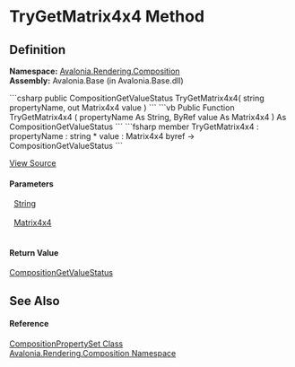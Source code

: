 # TryGetMatrix4x4 Method




## Definition
**Namespace:** <a href="N_Avalonia_Rendering_Composition">Avalonia.Rendering.Composition</a>  
**Assembly:** Avalonia.Base (in Avalonia.Base.dll)

<Tabs groupId="api-code-preview">
<TabItem value="csharp" label="C#">
```csharp
public CompositionGetValueStatus TryGetMatrix4x4(
	string propertyName,
	out Matrix4x4 value
)
```
</TabItem>
<TabItem value="vb" label="VB">
```vb
Public Function TryGetMatrix4x4 ( 
	propertyName As String,
	<OutAttribute> ByRef value As Matrix4x4
) As CompositionGetValueStatus
```
</TabItem>
<TabItem value="fsharp" label="F#">
```fsharp
member TryGetMatrix4x4 : 
        propertyName : string * 
        value : Matrix4x4 byref -> CompositionGetValueStatus 
```
</TabItem>
</Tabs>



<a href="https://github.com/AvaloniaUI/Avalonia/tree/master/src/Avalonia.Base/Rendering/Composition/CompositionPropertySet.cs#L79" title="View the source code">View Source</a>



#### Parameters
<dl><dt>  <a href="https://learn.microsoft.com/dotnet/api/system.string" target="_blank" rel="noopener noreferrer">String</a></dt><dd> </dd><dt>  <a href="https://learn.microsoft.com/dotnet/api/system.numerics.matrix4x4" target="_blank" rel="noopener noreferrer">Matrix4x4</a></dt><dd> </dd></dl>

#### Return Value
<a href="T_Avalonia_Rendering_Composition_CompositionGetValueStatus">CompositionGetValueStatus</a>

## See Also


#### Reference
<a href="T_Avalonia_Rendering_Composition_CompositionPropertySet">CompositionPropertySet Class</a>  
<a href="N_Avalonia_Rendering_Composition">Avalonia.Rendering.Composition Namespace</a>  

